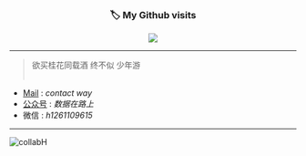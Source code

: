 <div align=center>
  <h3><b>🏷 My Github visits</b></h3>
</div>

<p align="center" >   
  <img src="https://profile-counter.glitch.me/collabH/count.svg" />  
</p>

---
> 
> 
> 欲买桂花同载酒 终不似 少年游 <br/><br/>
>

- [Mail](huangshimin1996@gmail.com) : _contact way_
- [公众号](https://mp.weixin.qq.com/s/0kloiLBHQb_98Sp58yv57g) : _数据在路上_
- 微信 : _h1261109615_

---
![collabH](https://github-readme-stats.vercel.app/api?username=collabH&count_private=true&show_icons=true&theme=tokyonight&show_owner=true)
